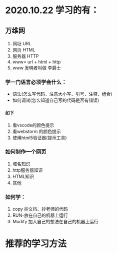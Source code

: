 # 2020.10.22 学习的有：

## 万维网
1. 网址 URL
2. 网页 HTML
3. 服务器 HTTP
4. www= url + html + http
5. www 发明者叫做 李爵士


### 学一门语言必须学会什么：
* 语法(怎么写代码，注意大小写、引号、注释、组合)
* 如何调试(怎么知道自己写的代码是否有错误)
  
#### 如下
1. 看vscode的颜色提示
2. 看webstorm 的颜色提示
3. 使用html5验证器(提示工具)

### 如何制作一个网页
1. 域名知识
2. http服务器知识
3. HTML知识
4. 其他

### 如何学：
1. copy 抄文档、抄老师的代码
2. RUN-放在自己的机器上运行
3. Modify 加入自己的想法在自己的机器上运行
# 推荐的学习方法
  